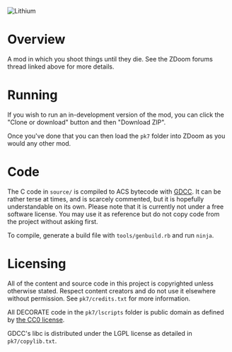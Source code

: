 ![Lithium](http://mab.greyserv.net/f/Lithium_logo.png)

# Overview

A mod in which you shoot things until they die. See the ZDoom forums thread linked above for more details.

# Running

If you wish to run an in-development version of the mod, you can click the "Clone or download" button and then "Download ZIP".

Once you've done that you can then load the `pk7` folder into ZDoom as you would any other mod.

# Code

The C code in `source/` is compiled to ACS bytecode with [GDCC](https://github.com/DavidPH/GDCC). It can be rather terse at times, and is scarcely commented, but it is hopefully understandable on its own. Please note that it is currently not under a free software license. You may use it as reference but do not copy code from the project without asking first.

To compile, generate a build file with `tools/genbuild.rb` and run `ninja`.

# Licensing

All of the content and source code in this project is copyrighted unless otherwise stated. Respect content creators and do not use it elsewhere without permission. See `pk7/credits.txt` for more information.

All DECORATE code in the `pk7/lscripts` folder is public domain as defined by [the CC0 license](http://creativecommons.org/publicdomain/zero/1.0/).

GDCC's libc is distributed under the LGPL license as detailed in `pk7/copylib.txt`.
